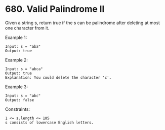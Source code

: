 # 680. Valid Palindrome II

Given a string s, return true if the s can be palindrome after deleting at most one character from it.


Example 1:

    Input: s = "aba"
    Output: true

Example 2:

    Input: s = "abca"
    Output: true
    Explanation: You could delete the character 'c'.

Example 3:

    Input: s = "abc"
    Output: false


Constraints:

    1 <= s.length <= 105
    s consists of lowercase English letters.